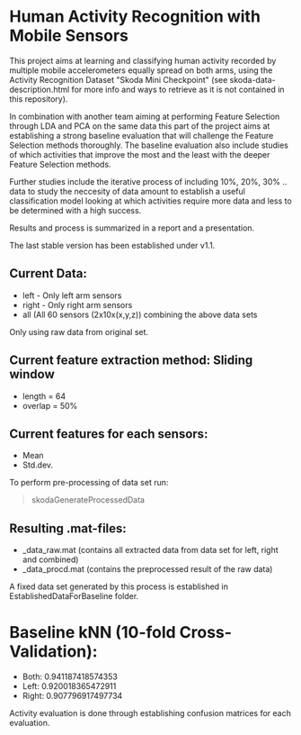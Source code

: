 Human Activity Recognition with Mobile Sensors
==============================================

This project aims at learning and classifying human activity recorded by multiple mobile accelerometers equally spread on both arms, using the Activity Recognition Dataset "Skoda Mini Checkpoint" (see skoda-data-description.html for more info and ways to retrieve as it is not contained in this repository).

In combination with another team aiming at performing Feature Selection through LDA and PCA on the same data this part of the project aims at establishing a strong baseline evaluation that will challenge the Feature Selection methods thoroughly. The baseline evaluation also include studies of which activities that improve the most and the least with the deeper Feature Selection methods.

Further studies include the iterative process of including 10%, 20%, 30% .. data to study the neccesity of data amount to establish a useful classification model looking at which activities require more data and less to be determined with a high success.

Results and process is summarized in a report and a presentation.

The last stable version has been established under v1.1.

Current Data: 
-------------
- left - Only left arm sensors
- right - Only right arm sensors
- all (All 60 sensors (2x10x(x,y,z)) combining the above data sets

Only using raw data from original set.

Current feature extraction method: Sliding window
-------------------------------------------------
- length = 64
- overlap = 50%

Current features for each sensors: 
----------------------------------
- Mean 
- Std.dev.

To perform pre-processing of data set run:
> skodaGenerateProcessedData

Resulting .mat-files:
---------------------
- _data_raw.mat (contains all extracted data from data set for left, right and combined)
- _data_procd.mat (contains the preprocessed result of the raw data)

A fixed data set generated by this process is established in EstablishedDataForBaseline folder.

Baseline kNN (10-fold Cross-Validation):
========================================
- Both:     0.941187418574353
- Left:     0.920018365472911
- Right:    0.907796917497734

Activity evaluation is done through establishing confusion matrices for each evaluation.
